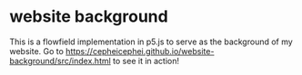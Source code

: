 # website background
This is a flowfield implementation in p5.js to serve as the background of my website.
Go to https://cepheicephei.github.io/website-background/src/index.html to see it in action!
